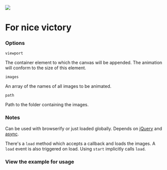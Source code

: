 ![](http://i.imgur.com/6jE2Wh9.gif)
# For nice victory

### Options

`viewport`
	
The container element to which the canvas will be appended. The animation will conform to the size of this element.

`images`

An array of the names of all images to be animated.

	
`path`

Path to the folder containing the images.

### Notes

Can be used with browserify or just loaded globally. Depends on [jQuery](https://github.com/jquery/jquery) and [async](https://github.com/caolan/async).

There's a `load` method which accepts a callback and loads the images. A `load` event is also triggered on load. Using `start` implicitly calls `load`.

### View the example for usage